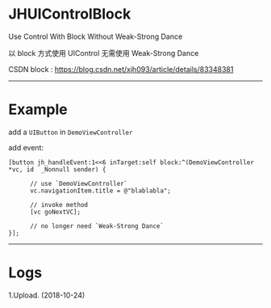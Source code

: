 # JHUIControlBlock
Use Control With Block Without Weak-Strong Dance

以 block 方式使用 UIControl 无需使用 Weak-Strong Dance

CSDN block : https://blog.csdn.net/xjh093/article/details/83348381

---

# Example
add a `UIButton` in ` DemoViewController `

add event:
```
[button jh_handleEvent:1<<6 inTarget:self block:^(DemoViewController *vc, id  _Nonnull sender) {

      // use `DemoViewController`
      vc.navigationItem.title = @"blablabla";

      // invoke method
      [vc goNextVC];

      // no longer need `Weak-Strong Dance`
}];
```

---

# Logs
1.Upload. (2018-10-24)

